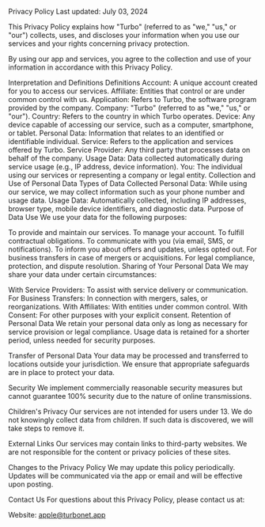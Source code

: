 Privacy Policy
Last updated: July 03, 2024

This Privacy Policy explains how "Turbo" (referred to as "we," "us," or "our") collects, uses, and discloses your information when you use our services and your rights concerning privacy protection.

By using our app and services, you agree to the collection and use of your information in accordance with this Privacy Policy.

Interpretation and Definitions
Definitions
Account: A unique account created for you to access our services.
Affiliate: Entities that control or are under common control with us.
Application: Refers to Turbo, the software program provided by the company.
Company: "Turbo" (referred to as "we," "us," or "our").
Country: Refers to the country in which Turbo operates.
Device: Any device capable of accessing our service, such as a computer, smartphone, or tablet.
Personal Data: Information that relates to an identified or identifiable individual.
Service: Refers to the application and services offered by Turbo.
Service Provider: Any third party that processes data on behalf of the company.
Usage Data: Data collected automatically during service usage (e.g., IP address, device information).
You: The individual using our services or representing a company or legal entity.
Collection and Use of Personal Data
Types of Data Collected
Personal Data: While using our service, we may collect information such as your phone number and usage data.
Usage Data: Automatically collected, including IP addresses, browser type, mobile device identifiers, and diagnostic data.
Purpose of Data Use
We use your data for the following purposes:

To provide and maintain our services.
To manage your account.
To fulfill contractual obligations.
To communicate with you (via email, SMS, or notifications).
To inform you about offers and updates, unless opted out.
For business transfers in case of mergers or acquisitions.
For legal compliance, protection, and dispute resolution.
Sharing of Your Personal Data
We may share your data under certain circumstances:

With Service Providers: To assist with service delivery or communication.
For Business Transfers: In connection with mergers, sales, or reorganizations.
With Affiliates: With entities under common control.
With Consent: For other purposes with your explicit consent.
Retention of Personal Data
We retain your personal data only as long as necessary for service provision or legal compliance. Usage data is retained for a shorter period, unless needed for security purposes.

Transfer of Personal Data
Your data may be processed and transferred to locations outside your jurisdiction. We ensure that appropriate safeguards are in place to protect your data.

Security
We implement commercially reasonable security measures but cannot guarantee 100% security due to the nature of online transmissions.

Children's Privacy
Our services are not intended for users under 13. We do not knowingly collect data from children. If such data is discovered, we will take steps to remove it.

External Links
Our services may contain links to third-party websites. We are not responsible for the content or privacy policies of these sites.

Changes to the Privacy Policy
We may update this policy periodically. Updates will be communicated via the app or email and will be effective upon posting.

Contact Us
For questions about this Privacy Policy, please contact us at:

Website: apple@turbonet.app
